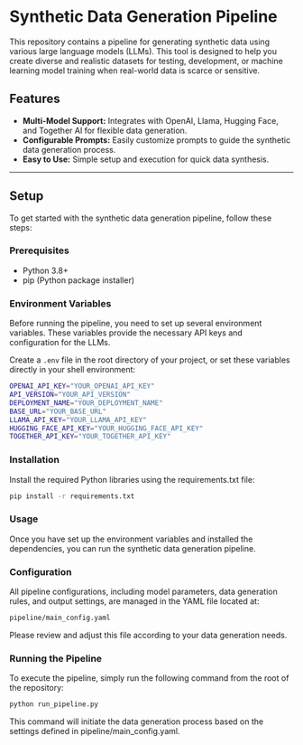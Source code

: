 # Synthetic Data Generation Pipeline

This repository contains a pipeline for generating synthetic data using various large language models (LLMs). This tool is designed to help you create diverse and realistic datasets for testing, development, or machine learning model training when real-world data is scarce or sensitive.

## Features

* **Multi-Model Support:** Integrates with OpenAI, Llama, Hugging Face, and Together AI for flexible data generation.
* **Configurable Prompts:** Easily customize prompts to guide the synthetic data generation process.
* **Easy to Use:** Simple setup and execution for quick data synthesis.

---

## Setup

To get started with the synthetic data generation pipeline, follow these steps:

### Prerequisites

* Python 3.8+
* pip (Python package installer)

### Environment Variables

Before running the pipeline, you need to set up several environment variables. These variables provide the necessary API keys and configuration for the LLMs.

Create a `.env` file in the root directory of your project, or set these variables directly in your shell environment:

```bash
OPENAI_API_KEY="YOUR_OPENAI_API_KEY"
API_VERSION="YOUR_API_VERSION"
DEPLOYMENT_NAME="YOUR_DEPLOYMENT_NAME" 
BASE_URL="YOUR_BASE_URL"
LLAMA_API_KEY="YOUR_LLAMA_API_KEY"
HUGGING_FACE_API_KEY="YOUR_HUGGING_FACE_API_KEY"
TOGETHER_API_KEY="YOUR_TOGETHER_API_KEY"
```

### Installation
Install the required Python libraries using the requirements.txt file:

```bash
pip install -r requirements.txt
```

### Usage
Once you have set up the environment variables and installed the dependencies, you can run the synthetic data generation pipeline.

### Configuration
All pipeline configurations, including model parameters, data generation rules, and output settings, are managed in the YAML file located at:

```bash
pipeline/main_config.yaml
```

Please review and adjust this file according to your data generation needs.

### Running the Pipeline
To execute the pipeline, simply run the following command from the root of the repository:

```bash
python run_pipeline.py
```

This command will initiate the data generation process based on the settings defined in pipeline/main_config.yaml.